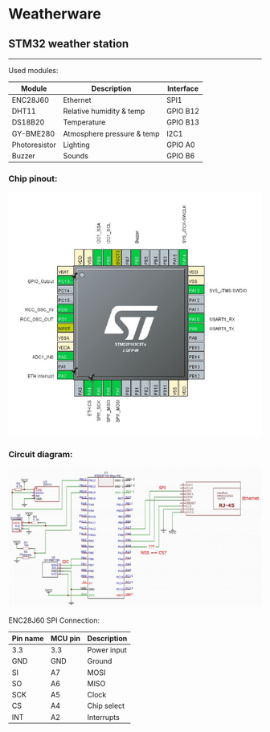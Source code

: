 # Weatherware

## STM32 weather station

**********************************************************

Used modules:

Module        | Description 			      	  | Interface 
--------------|-------------------------|-----------
ENC28J60      | Ethernet                | SPI1		   
DHT11         | Relative humidity & temp| GPIO B12	 
DS18B20       | Temperature 				        | GPIO B13	 
GY-BME280     | Atmosphere pressure & temp | I2C1		   
Photoresistor | Lighting				            | GPIO A0 
Buzzer        | Sounds                              | GPIO B6   
### Chip pinout:
![Chip pinout image](docs/chip.jpg)

### Circuit diagram:
![Circuit image](docs/circuit.jpg)

ENC28J60 SPI Connection:

Pin name | MCU pin | Description
---|---|---
3.3 | 3.3 | Power input
GND | GND | Ground
SI  | A7  | MOSI
SO  | A6  | MISO
SCK | A5  | Clock
CS  | A4  | Chip select 
INT | A2  | Interrupts